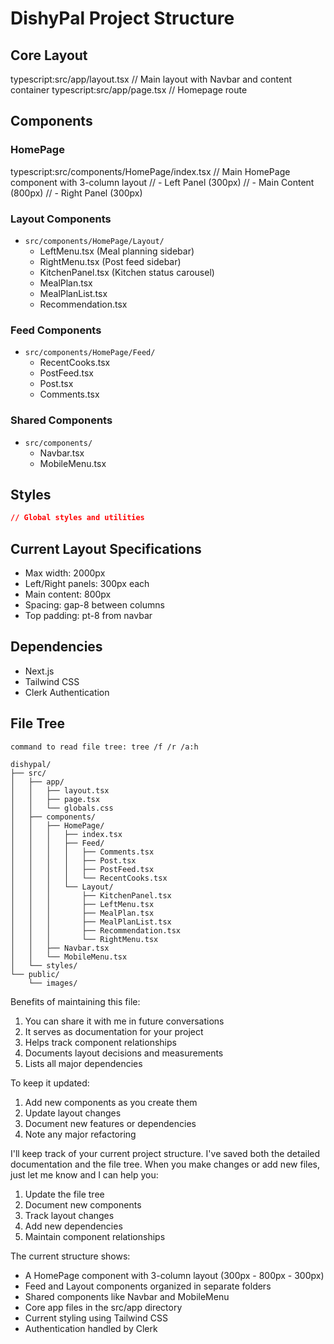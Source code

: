 # DishyPal Project Structure

## Core Layout 
typescript:src/app/layout.tsx
// Main layout with Navbar and content container
typescript:src/app/page.tsx
// Homepage route

## Components

### HomePage
typescript:src/components/HomePage/index.tsx
// Main HomePage component with 3-column layout
// - Left Panel (300px)
// - Main Content (800px)
// - Right Panel (300px)

### Layout Components
- `src/components/HomePage/Layout/`
  - LeftMenu.tsx (Meal planning sidebar)
  - RightMenu.tsx (Post feed sidebar)
  - KitchenPanel.tsx (Kitchen status carousel)
  - MealPlan.tsx
  - MealPlanList.tsx
  - Recommendation.tsx

### Feed Components
- `src/components/HomePage/Feed/`
  - RecentCooks.tsx
  - PostFeed.tsx
  - Post.tsx
  - Comments.tsx

### Shared Components
- `src/components/`
  - Navbar.tsx
  - MobileMenu.tsx

## Styles
```css:src/app/globals.css
// Global styles and utilities
```

## Current Layout Specifications
- Max width: 2000px
- Left/Right panels: 300px each
- Main content: 800px
- Spacing: gap-8 between columns
- Top padding: pt-8 from navbar

## Dependencies
- Next.js
- Tailwind CSS
- Clerk Authentication

## File Tree
```
command to read file tree: tree /f /r /a:h

dishypal/
├── src/
│   ├── app/
│   │   ├── layout.tsx
│   │   ├── page.tsx
│   │   └── globals.css
│   ├── components/
│   │   ├── HomePage/
│   │   │   ├── index.tsx
│   │   │   ├── Feed/
│   │   │   │   ├── Comments.tsx
│   │   │   │   ├── Post.tsx
│   │   │   │   ├── PostFeed.tsx
│   │   │   │   └── RecentCooks.tsx
│   │   │   └── Layout/
│   │   │       ├── KitchenPanel.tsx
│   │   │       ├── LeftMenu.tsx
│   │   │       ├── MealPlan.tsx
│   │   │       ├── MealPlanList.tsx
│   │   │       ├── Recommendation.tsx
│   │   │       └── RightMenu.tsx
│   │   ├── Navbar.tsx
│   │   └── MobileMenu.tsx
│   └── styles/
└── public/
    └── images/
```




Benefits of maintaining this file:
1. You can share it with me in future conversations
2. It serves as documentation for your project
3. Helps track component relationships
4. Documents layout decisions and measurements
5. Lists all major dependencies

To keep it updated:
1. Add new components as you create them
2. Update layout changes
3. Document new features or dependencies
4. Note any major refactoring

I'll keep track of your current project structure. I've saved both the detailed documentation and the file tree.
When you make changes or add new files, just let me know and I can help you:
1. Update the file tree
2. Document new components
3. Track layout changes
4. Add new dependencies
5. Maintain component relationships

The current structure shows:
- A HomePage component with 3-column layout (300px - 800px - 300px)
- Feed and Layout components organized in separate folders
- Shared components like Navbar and MobileMenu
- Core app files in the src/app directory
- Current styling using Tailwind CSS
- Authentication handled by Clerk
